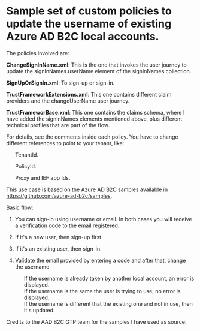 # Sample set of custom policies to update the username of existing Azure AD B2C local accounts.

The policies involved are:

<b>ChangeSignInName.xml</b>: This is the one that invokes the user journey to update the signInNames.userName element of the signInNames collection.

<b>SignUpOrSignIn.xml</b>: To sign-up or sign-in.

<b>TrustFrameworkExtensions.xml</b>: This one contains different claim providers and the changeUserName user journey.

<b>TrustFrameworBase.xml</b>: This one contains the claims schema, where I have added the signInNames elements mentioned above, plus different technical profiles that are part of the flow.

For details, see the comments inside each policy. You have to change different references to point to your tenant, like:
	<ul>TenantId.</ul>
	<ul>PolicyId.</ul>
	<ul>Proxy and IEF app Ids.</ul>

This use case is based on the Azure AD B2C samples available in https://github.com/azure-ad-b2c/samples.

Basic flow:

1. You can sign-in using username or email. In both cases you will receive a verification code to the email registered.
2. If it's a new user, then sign-up first.
3. If it's an existing user, then sign-in.
4. Validate the email provided by entering a code and after that, change the username

	<ul>If the username is already taken by another local account, an error is displayed.</ul>
	<ul>If the username is the same the user is trying to use, no error is displayed.</ul>
	<ul>If the username is different that the existing one and not in use, then it's updated.</ul>

Credits to the AAD B2C GTP team for the samples I have used as source.
